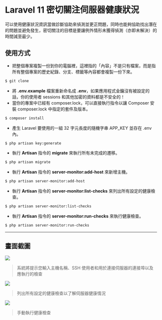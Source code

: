 # Laravel 11 密切關注伺服器健康狀況

可以使用健康狀況資訊當做診斷協助來偵測並更正問題，同時也能夠協助找出潛在的問題並避免發生，密切關注的目標是要讓例外情形未獲得偵測（亦即未解決）的時間減至最少。

## 使用方式
- 把整個專案複製一份到你的電腦裡，這裡指的「內容」不是只有檔案，而是指所有整個專案的歷史紀錄、分支、標籤等內容都會複製一份下來。
```sh
$ git clone
```
- 將 __.env.example__ 檔案重新命名成 __.env__，如果應用程式金鑰沒有被設定的話，你的使用者 sessions 和其他加密的資料都是不安全的！
- 當你的專案中已經有 composer.lock，可以直接執行指令以讓 Composer 安裝 composer.lock 中指定的套件及版本。
```sh
$ composer install
```
- 產生 Laravel 要使用的一組 32 字元長度的隨機字串 APP_KEY 並存在 .env 內。
```sh
$ php artisan key:generate
```
- 執行 __Artisan__ 指令的 __migrate__ 來執行所有未完成的遷移。
```sh
$ php artisan migrate
```
- 執行 __Artisan__ 指令的 __server-monitor:add-host__ 來新增主機。
```sh
$ php artisan server-monitor:add-host
```
- 執行 __Artisan__ 指令的 __server-monitor:list-checks__ 來列出所有設定的健康檢查。
```sh
$ php artisan server-monitor:list-checks
```
- 執行 __Artisan__ 指令的 __server-monitor:run-checks__ 來執行健康檢查。
```sh
$ php artisan server-monitor:run-checks
```

----

## 畫面截圖
![](https://i.imgur.com/8tAlsoG.png)
> 系統將提示您輸入主機名稱、SSH 使用者和用於連接伺服器的連接埠以及應執行的檢查

![](https://i.imgur.com/In9CrWX.png)
> 列出所有設定的健康檢查以了解伺服器健康情況

![](https://i.imgur.com/wV2Gcb6.png)
> 手動執行健康檢查
